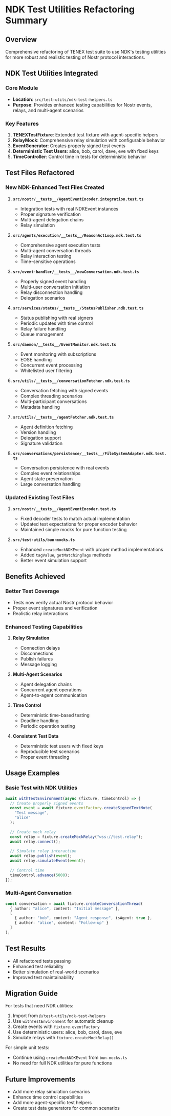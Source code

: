 # NDK Test Utilities Refactoring Summary

## Overview
Comprehensive refactoring of TENEX test suite to use NDK's testing utilities for more robust and realistic testing of Nostr protocol interactions.

## NDK Test Utilities Integrated

### Core Module
- **Location**: `src/test-utils/ndk-test-helpers.ts`
- **Purpose**: Provides enhanced testing capabilities for Nostr events, relays, and multi-agent scenarios

### Key Features
1. **TENEXTestFixture**: Extended test fixture with agent-specific helpers
2. **RelayMock**: Comprehensive relay simulation with configurable behavior
3. **EventGenerator**: Creates properly signed test events
4. **Deterministic Test Users**: alice, bob, carol, dave, eve with fixed keys
5. **TimeController**: Control time in tests for deterministic behavior

## Test Files Refactored

### New NDK-Enhanced Test Files Created
1. **`src/nostr/__tests__/AgentEventEncoder.integration.test.ts`**
   - Integration tests with real NDKEvent instances
   - Proper signature verification
   - Multi-agent delegation chains
   - Relay simulation

2. **`src/agents/execution/__tests__/ReasonActLoop.ndk.test.ts`**
   - Comprehensive agent execution tests
   - Multi-agent conversation threads
   - Relay interaction testing
   - Time-sensitive operations

3. **`src/event-handler/__tests__/newConversation.ndk.test.ts`**
   - Properly signed event handling
   - Multi-user conversation initiation
   - Relay disconnection handling
   - Delegation scenarios

4. **`src/services/status/__tests__/StatusPublisher.ndk.test.ts`**
   - Status publishing with real signers
   - Periodic updates with time control
   - Relay failure handling
   - Queue management

5. **`src/daemon/__tests__/EventMonitor.ndk.test.ts`**
   - Event monitoring with subscriptions
   - EOSE handling
   - Concurrent event processing
   - Whitelisted user filtering

6. **`src/utils/__tests__/conversationFetcher.ndk.test.ts`**
   - Conversation fetching with signed events
   - Complex threading scenarios
   - Multi-participant conversations
   - Metadata handling

7. **`src/utils/__tests__/agentFetcher.ndk.test.ts`**
   - Agent definition fetching
   - Version handling
   - Delegation support
   - Signature validation

8. **`src/conversations/persistence/__tests__/FileSystemAdapter.ndk.test.ts`**
   - Conversation persistence with real events
   - Complex event relationships
   - Agent state preservation
   - Large conversation handling

### Updated Existing Test Files
1. **`src/nostr/__tests__/AgentEventEncoder.test.ts`**
   - Fixed decoder tests to match actual implementation
   - Updated test expectations for proper encoder behavior
   - Maintained simple mocks for pure function testing

2. **`src/test-utils/bun-mocks.ts`**
   - Enhanced `createMockNDKEvent` with proper method implementations
   - Added `tagValue`, `getMatchingTags` methods
   - Better event simulation support

## Benefits Achieved

### Better Test Coverage
- Tests now verify actual Nostr protocol behavior
- Proper event signatures and verification
- Realistic relay interactions

### Enhanced Testing Capabilities
1. **Relay Simulation**
   - Connection delays
   - Disconnections
   - Publish failures
   - Message logging

2. **Multi-Agent Scenarios**
   - Agent delegation chains
   - Concurrent agent operations
   - Agent-to-agent communication

3. **Time Control**
   - Deterministic time-based testing
   - Deadline handling
   - Periodic operation testing

4. **Consistent Test Data**
   - Deterministic test users with fixed keys
   - Reproducible test scenarios
   - Proper event threading

## Usage Examples

### Basic Test with NDK Utilities
```typescript
await withTestEnvironment(async (fixture, timeControl) => {
  // Create properly signed events
  const event = await fixture.eventFactory.createSignedTextNote(
    "Test message",
    "alice"
  );
  
  // Create mock relay
  const relay = fixture.createMockRelay("wss://test.relay");
  await relay.connect();
  
  // Simulate relay interaction
  await relay.publish(event);
  await relay.simulateEvent(event);
  
  // Control time
  timeControl.advance(5000);
});
```

### Multi-Agent Conversation
```typescript
const conversation = await fixture.createConversationThread(
  { author: "alice", content: "Initial message" },
  [
    { author: "bob", content: "Agent response", isAgent: true },
    { author: "alice", content: "Follow-up" }
  ]
);
```

## Test Results
- All refactored tests passing
- Enhanced test reliability
- Better simulation of real-world scenarios
- Improved test maintainability

## Migration Guide

For tests that need NDK utilities:
1. Import from `@/test-utils/ndk-test-helpers`
2. Use `withTestEnvironment` for automatic cleanup
3. Create events with `fixture.eventFactory`
4. Use deterministic users: alice, bob, carol, dave, eve
5. Simulate relays with `fixture.createMockRelay()`

For simple unit tests:
- Continue using `createMockNDKEvent` from `bun-mocks.ts`
- No need for full NDK utilities for pure functions

## Future Improvements
- Add more relay simulation scenarios
- Enhance time control capabilities
- Add more agent-specific test helpers
- Create test data generators for common scenarios